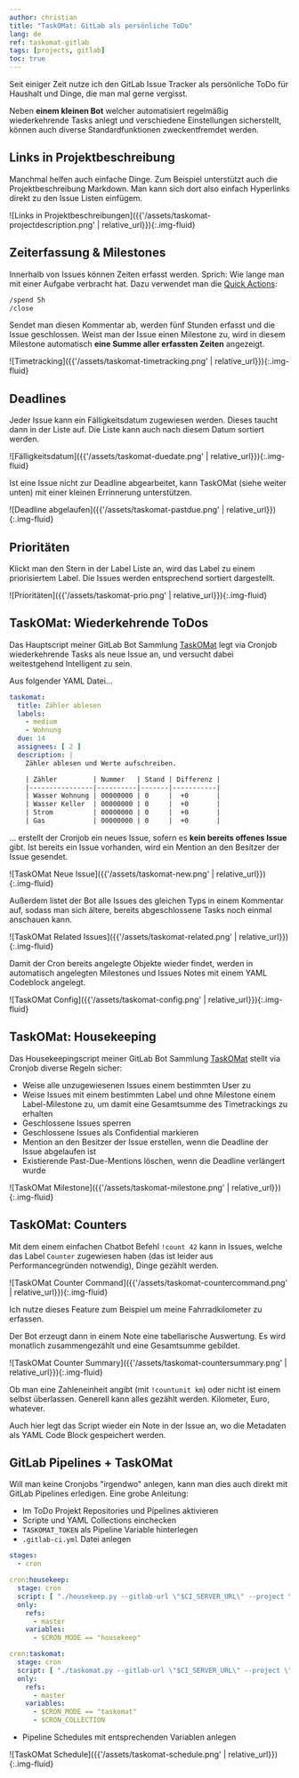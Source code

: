 ```yaml
---
author: christian
title: "TaskOMat: GitLab als persönliche ToDo"
lang: de
ref: taskomat-gitlab
tags: [projects, gitlab]
toc: true
---
```


Seit einiger Zeit nutze ich den GitLab Issue Tracker als persönliche
ToDo für Haushalt und Dinge, die man mal gerne vergisst.

Neben **einem kleinen Bot** welcher automatisiert regelmäßig wiederkehrende
Tasks anlegt und verschiedene Einstellungen sicherstellt,
können auch diverse Standard&shy;funktionen zweckentfremdet werden.

## Links in Projektbeschreibung

Manchmal helfen auch einfache Dinge. Zum Beispiel unterstützt auch die
Projekt&shy;beschreibung Markdown. Man kann sich dort also einfach
Hyperlinks direkt zu den Issue Listen einfügem.

![Links in Projektbeschreibungen]({{'/assets/taskomat-projectdescription.png' | relative_url}}){:.img-fluid}

[quick]: https://docs.gitlab.com/ee/user/project/quick_actions.html
[taskomat]: https://github.com/perryflynn/taskomat

## Zeiterfassung & Milestones

Innerhalb von Issues können Zeiten erfasst werden. Sprich: Wie lange
man mit einer Aufgabe verbracht hat. Dazu verwendet man die [Quick Actions][quick]:

```txt
/spend 5h
/close
```

Sendet man diesen Kommentar ab, werden fünf Stunden erfasst und die Issue
geschlossen. Weist man der Issue einen Milestone zu, wird in diesem Milestone
automatisch **eine Summe aller erfassten Zeiten** angezeigt.

![Timetracking]({{'/assets/taskomat-timetracking.png' | relative_url}}){:.img-fluid}

## Deadlines

Jeder Issue kann ein Fälligkeits&shy;datum zugewiesen werden. Dieses taucht dann in der
Liste auf. Die Liste kann auch nach diesem Datum sortiert werden.

![Fälligkeitsdatum]({{'/assets/taskomat-duedate.png' | relative_url}}){:.img-fluid}

Ist eine Issue nicht zur Deadline abgearbeitet, kann TaskOMat (siehe weiter unten)
mit einer kleinen Errinnerung unterstützen.

![Deadline abgelaufen]({{'/assets/taskomat-pastdue.png' | relative_url}}){:.img-fluid}

## Prioritäten

Klickt man den Stern in der Label Liste an, wird das Label zu einem priorisiertem
Label. Die Issues werden entsprechend sortiert dargestellt.

![Prioritäten]({{'/assets/taskomat-prio.png' | relative_url}}){:.img-fluid}

## TaskOMat: Wiederkehrende ToDos

Das Hauptscript meiner GitLab Bot Sammlung [TaskOMat][taskomat] legt via Cronjob
wiederkehrende Tasks als neue Issue an, und versucht dabei weitestgehend Intelligent
zu sein.

Aus folgender YAML Datei...

```yml
taskomat:
  title: Zähler ablesen
  labels:
    - medium
    - Wohnung
  due: 14
  assignees: [ 2 ]
  description: |
    Zähler ablesen und Werte aufschreiben.

    | Zähler         | Nummer   | Stand | Differenz |
    |----------------|----------|-------|-----------|
    | Wasser Wohnung | 00000000 | 0     |  +0       |
    | Wasser Keller  | 00000000 | 0     |  +0       |
    | Strom          | 00000000 | 0     |  +0       |
    | Gas            | 00000000 | 0     |  +0       |
```

... erstellt der Cronjob ein neues Issue, sofern es **kein bereits offenes Issue** gibt.
Ist bereits ein Issue vorhanden, wird ein Mention an den Besitzer der Issue gesendet.

![TaskOMat Neue Issue]({{'/assets/taskomat-new.png' | relative_url}}){:.img-fluid}

Außerdem listet der Bot alle Issues des gleichen Typs in einem Kommentar auf,
sodass man sich ältere, bereits abgeschlossene Tasks noch einmal anschauen kann.

![TaskOMat Related Issues]({{'/assets/taskomat-related.png' | relative_url}}){:.img-fluid}

Damit der Cron bereits angelegte Objekte wieder findet, werden in automatisch angelegten
Milestones und Issues Notes mit einem YAML Codeblock angelegt.

![TaskOMat Config]({{'/assets/taskomat-config.png' | relative_url}}){:.img-fluid}

## TaskOMat: Housekeeping

Das Housekeepingscript meiner GitLab Bot Sammlung [TaskOMat][taskomat] stellt via Cronjob
diverse Regeln sicher:

- Weise alle unzugewiesenen Issues einem bestimmten User zu
- Weise Issues mit einem bestimmten Label und ohne Milestone einem Label-Milestone zu, um
  damit eine Gesamtsumme des Timetrackings zu erhalten
- Geschlossene Issues sperren
- Geschlossene Issues als Confidential markieren
- Mention an den Besitzer der Issue erstellen, wenn die Deadline der Issue abgelaufen ist
- Existierende Past-Due-Mentions löschen, wenn die Deadline verlängert wurde

![TaskOMat Milestone]({{'/assets/taskomat-milestone.png' | relative_url}}){:.img-fluid}

## TaskOMat: Counters

Mit dem einem einfachen Chatbot Befehl `!count 42` kann in Issues, welche das Label `Counter`
zugewiesen haben (das ist leider aus Performancegründen notwendig), Dinge gezählt werden.

![TaskOMat Counter Command]({{'/assets/taskomat-countercommand.png' | relative_url}}){:.img-fluid}

Ich nutze dieses Feature zum Beispiel um meine Fahrradkilometer zu erfassen.

Der Bot erzeugt dann in einem Note eine tabellarische Auswertung. Es wird monatlich zusammengezählt
und eine Gesamtsumme gebildet.

![TaskOMat Counter Summary]({{'/assets/taskomat-countersummary.png' | relative_url}}){:.img-fluid}

Ob man eine Zahleneinheit angibt (mit `!countunit km`) oder nicht ist einem selbst überlassen.
Generell kann alles gezählt werden. Kilometer, Euro, whatever.

Auch hier legt das Script wieder ein Note in der Issue an, wo die Metadaten als YAML
Code Block gespeichert werden.

## GitLab Pipelines + TaskOMat

Will man keine Cronjobs "irgendwo" anlegen, kann man dies auch direkt mit GitLab Pipelines
erledigen. Eine grobe Anleitung:

- Im ToDo Projekt Repositories und Pipelines aktivieren
- Scripte und YAML Collections einchecken
- `TASKOMAT_TOKEN` als Pipeline Variable hinterlegen
- `.gitlab-ci.yml` Datei anlegen

```yml
stages:
  - cron

cron:housekeep:
  stage: cron
  script: [ "./housekeep.py --gitlab-url \"$CI_SERVER_URL\" --project \"$CI_PROJECT_PATH\" --assignee 2 --milestone-label Bürokratie --milestone-label Wohnung --delay 900 --max-updated-age 2592000" ]
  only:
    refs:
      - master
    variables:
      - $CRON_MODE == "housekeep"

cron:taskomat:
  stage: cron
  script: [ "./taskomat.py --gitlab-url \"$CI_SERVER_URL\" --project \"$CI_PROJECT_PATH\" --collection-dir ./$CRON_COLLECTION" ]
  only:
    refs:
      - master
    variables:
      - $CRON_MODE == "taskomat"
      - $CRON_COLLECTION
```

- Pipeline Schedules mit entsprechenden Variablen anlegen

![TaskOMat Schedule]({{'/assets/taskomat-schedule.png' | relative_url}}){:.img-fluid}

